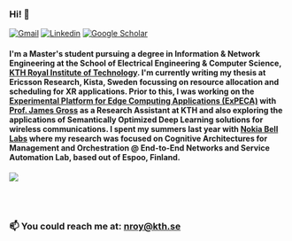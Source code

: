 ### Hi! 👋


[![Gmail](https://img.shields.io/badge/-Gmail-c14438?style=flat&logo=Gmail&logoColor=white&link=mailto:neelabhro16171@iiitd.ac.in)](mailto:neelabhro16171@iiitd.ac.in)
[![Linkedin](https://img.shields.io/badge/-LinkedIn-0077B5?style=flat&logo=Linkedin&logoColor=white&link=https://www.linkedin.com/in/neelabhro-roy)](https://www.linkedin.com/in/neelabhro-roy)
[![Google Scholar](https://img.shields.io/badge/-Google%20Scholar-blue)](https://scholar.google.com/citations?hl=en&user=yvq-vc0AAAAJ)



#### I'm a Master's student pursuing a degree in Information & Network Engineering at the School of Electrical Engineering & Computer Science, [KTH Royal Institute of Technology](https://www.kth.se/en). I'm currently writing my thesis at Ericsson Research, Kista, Sweden focussing on resource allocation and scheduling for XR applications. Prior to this, I was working on the [Experimental Platform for Edge Computing Applications (ExPECA)](https://www.jamesgross.org/research/expeca/) with [Prof. James Gross](https://www.kth.se/profile/jamesgr) as a Research Assistant at KTH and also exploring the applications of Semantically Optimized Deep Learning solutions for wireless communications. I spent my summers last year with [Nokia Bell Labs](https://www.bell-labs.com/#gref) where my research was focused on Cognitive Architectures for Management and Orchestration @ End-to-End Networks and Service Automation Lab, based out of Espoo, Finland.

<a href="https://github.com/neelabhro/github-readme-stats">
  <img align="center" src="https://github-readme-stats.vercel.app/api?username=neelabhro&show_icons=true&theme=dark&show=stars&include_all_commits=true" />
</a>

<br></br>
### 📫 You could reach me at: nroy@kth.se 
